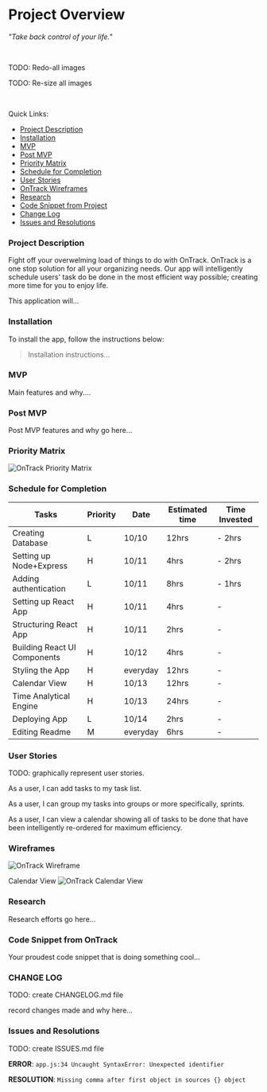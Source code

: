 # Project Overview
*"Take back control of your life."*

<br>

TODO: Redo-all images

TODO: Re-size all images

<br>


Quick Links:
- [Project Description](#project-description)
- [Installation](#installation)
- [MVP](#mvp)
- [Post MVP](#post-mvp)
- [Priority Matrix](#priority-matrix)
- [Schedule for Completion](#schedule-for-completion)
- [User Stories](#user-stories)
- [OnTrack Wireframes](#wireframes)
- [Research](#research)
- [Code Snippet from Project](#code-snippet-from-ontrack)
- [Change Log](#change-log)
- [Issues and Resolutions](#issues-and-resolutions)


### Project Description
Fight off your overwelming load of things to do with OnTrack. OnTrack is a one stop solution for all your organizing needs. Our app will intelligently schedule users' task do be done in the most efficient way possible; creating more time for you to enjoy life.

This application will...


### Installation
To install the app, follow the instructions below:
> Installation instructions...

### MVP
Main features and why....


### Post MVP

Post MVP features and why go here...

### Priority Matrix
![OnTrack Priority Matrix](./readme-assets/on-track-time-priority-matrix.jpg)

### Schedule for Completion
Tasks | Priority | Date | Estimated time | Time Invested
--- | --- | --- | --- | ---
Creating Database              | L | 10/10 | 12hrs | - 2hrs
Setting up Node+Express        | H | 10/11 | 4hrs  | - 2hrs
Adding authentication          | L | 10/11 | 8hrs  | - 1hrs
Setting up React App           | H | 10/11 | 4hrs  | -
Structuring React App          | H | 10/11 | 2hrs  | -
Building React UI Components   | H | 10/12 | 4hrs  | -
Styling the App                | H | everyday | 12hrs | -
Calendar View                  | H | 10/13 | 12hrs | -
Time Analytical Engine         | H | 10/13 | 24hrs | -
Deploying App                  | L | 10/14 | 2hrs  | -
Editing Readme                 | M | everyday | 6hrs | -

### User Stories
TODO: graphically represent user stories.

As a user, I can add tasks to my task list.

As a user, I can group my tasks into groups or more specifically, sprints.

As a user, I can view a calendar showing all of tasks to be done that have been intelligently re-ordered for maximum efficiency.

### Wireframes

![OnTrack Wireframe](./readme-assets/on-track-wireframe.jpg)

Calendar View
![OnTrack Calendar View](./readme-assets/on-track-calendar.jpg)

### Research
Research efforts go here...


### Code Snippet from OnTrack

Your proudest code snippet that is doing something cool...

### CHANGE LOG
TODO: create CHANGELOG.md file

record changes made and why here...

### Issues and Resolutions
TODO: create ISSUES.md file

**ERROR**: `app.js:34 Uncaught SyntaxError: Unexpected identifier`

**RESOLUTION**: `Missing comma after first object in sources {} object`

 
  
